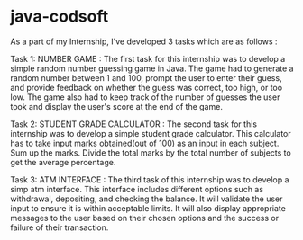 # java-codsoft


As a part of my Internship, I've developed 3 tasks which are as follows :

Task 1: NUMBER GAME :
            The first task for this internship was to develop a simple random number guessing game in Java. The game had to generate a random number between 1 and 100, prompt the user to enter their guess, and provide feedback on whether the guess was correct, too high, or too low. The game also had to keep track of the number of guesses the user took and display the user's score at the end of the game.


Task 2: STUDENT GRADE CALCULATOR :
            The second task for this internship was to develop a simple student grade calculator. This calculator has to take input marks obtained(out of 100) as an input in each subject. Sum up the marks. Divide the total marks by the total number of subjects to get the average percentage.


Task 3: ATM INTERFACE :
            The third task of this internship was to develop a simp atm interface. This interface includes different options such as withdrawal, depositing, and checking the balance. It will validate the user input to ensure it is within acceptable limits. It will also display appropriate messages to the user based on their chosen options and the success or failure of their transaction. 
